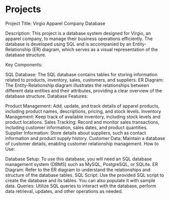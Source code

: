 # Projects


Project Title: Virgio Apparel Company Database

Description:
This project is a database system designed for Virgio, an apparel company, to manage their business operations efficiently. The database is developed using SQL and is accompanied by an Entity-Relationship (ER) diagram, which serves as a visual representation of the database structure.

Key Components:

SQL Database: The SQL database contains tables for storing information related to products, inventory, sales, customers, and suppliers.
ER Diagram: The Entity-Relationship diagram illustrates the relationships between different data entities and their attributes, providing a clear overview of the database structure.
Database Features:

Product Management: Add, update, and track details of apparel products, including product names, descriptions, pricing, and stock levels.
Inventory Management: Keep track of available inventory, including stock levels and product locations.
Sales Tracking: Record and monitor sales transactions, including customer information, sales dates, and product quantities.
Supplier Information: Store details about suppliers, such as contact information and product supply history.
Customer Data: Maintain a database of customer details, enabling customer relationship management.
How to Use:

Database Setup: To use this database, you will need an SQL database management system (DBMS) such as MySQL, PostgreSQL, or SQLite.
ER Diagram: Refer to the ER diagram to understand the relationships and structure of the database tables.
SQL Script: Use the provided SQL script to create the database and its tables. You can also populate it with sample data.
Queries: Utilize SQL queries to interact with the database, perform data retrieval, updates, and other operations as needed.
